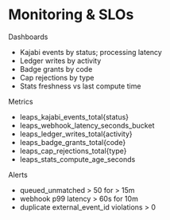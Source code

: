 # Monitoring & SLOs

Dashboards

- Kajabi events by status; processing latency
- Ledger writes by activity
- Badge grants by code
- Cap rejections by type
- Stats freshness vs last compute time

Metrics

- leaps_kajabi_events_total{status}
- leaps_webhook_latency_seconds_bucket
- leaps_ledger_writes_total{activity}
- leaps_badge_grants_total{code}
- leaps_cap_rejections_total{type}
- leaps_stats_compute_age_seconds

Alerts

- queued_unmatched > 50 for > 15m
- webhook p99 latency > 60s for 10m
- duplicate external_event_id violations > 0


